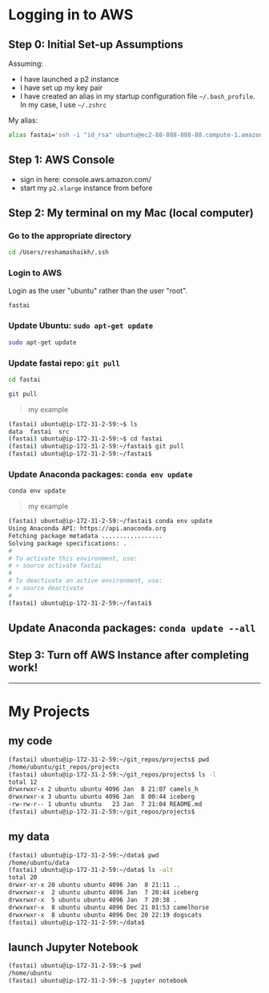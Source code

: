 # Logging in to AWS

## Step 0:  Initial Set-up Assumptions
Assuming:  
- I have launched a p2 instance
- I have set up my key pair
- I have created an alias in my startup configuration file  `~/.bash_profile`.  In my case, I use `~/.zshrc`

My alias:  
```bash
alias fastai='ssh -i "id_rsa" ubuntu@ec2-88-888-888-88.compute-1.amazonaws.com -L8888:localhost:8888'
```

## Step 1:  AWS Console
- sign in here:  console.aws.amazon.com/
- start my `p2.xlarge` instance from before

## Step 2:  My terminal on my Mac (local computer)

### Go to the appropriate directory
```bash
cd /Users/reshamashaikh/.ssh
```
### Login to AWS
Login as the user "ubuntu" rather than the user "root".

```bash
fastai
```

### Update Ubuntu: `sudo apt-get update`
```bash
sudo apt-get update
```

### Update fastai repo:  `git pull` 
```bash
cd fastai
```
```bash
git pull
```
>my example
```bash
(fastai) ubuntu@ip-172-31-2-59:~$ ls
data  fastai  src
(fastai) ubuntu@ip-172-31-2-59:~$ cd fastai
(fastai) ubuntu@ip-172-31-2-59:~/fastai$ git pull
(fastai) ubuntu@ip-172-31-2-59:~/fastai$
```
### Update Anaconda packages:  `conda env update`
```bash
conda env update
```
>my example
```bash
(fastai) ubuntu@ip-172-31-2-59:~/fastai$ conda env update
Using Anaconda API: https://api.anaconda.org
Fetching package metadata .................
Solving package specifications: .
#
# To activate this environment, use:
# > source activate fastai
#
# To deactivate an active environment, use:
# > source deactivate
#
(fastai) ubuntu@ip-172-31-2-59:~/fastai$
```
## Update Anaconda packages:  `conda update --all`


## Step 3:  Turn off AWS Instance after completing work!

---
# My Projects

## my code  
```bash
(fastai) ubuntu@ip-172-31-2-59:~/git_repos/projects$ pwd 
/home/ubuntu/git_repos/projects
(fastai) ubuntu@ip-172-31-2-59:~/git_repos/projects$ ls -l
total 12
drwxrwxr-x 2 ubuntu ubuntu 4096 Jan  8 21:07 camels_h
drwxrwxr-x 3 ubuntu ubuntu 4096 Jan  8 00:44 iceberg
-rw-rw-r-- 1 ubuntu ubuntu   23 Jan  7 21:04 README.md
(fastai) ubuntu@ip-172-31-2-59:~/git_repos/projects$ 
```

## my data
```bash
(fastai) ubuntu@ip-172-31-2-59:~/data$ pwd
/home/ubuntu/data
(fastai) ubuntu@ip-172-31-2-59:~/data$ ls -alt
total 20
drwxr-xr-x 20 ubuntu ubuntu 4096 Jan  8 21:11 ..
drwxrwxr-x  2 ubuntu ubuntu 4096 Jan  7 20:44 iceberg
drwxrwxr-x  5 ubuntu ubuntu 4096 Jan  7 20:38 .
drwxrwxr-x  8 ubuntu ubuntu 4096 Dec 21 01:53 camelhorse
drwxrwxr-x  8 ubuntu ubuntu 4096 Dec 20 22:19 dogscats
(fastai) ubuntu@ip-172-31-2-59:~/data$ 
```

## launch Jupyter Notebook
```bash
(fastai) ubuntu@ip-172-31-2-59:~$ pwd
/home/ubuntu
(fastai) ubuntu@ip-172-31-2-59:~$ jupyter notebook
```

